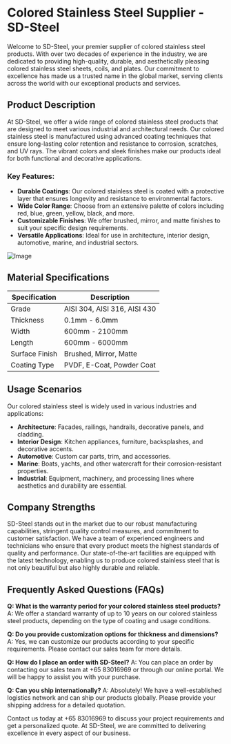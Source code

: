 # Colored Stainless Steel Supplier - SD-Steel

Welcome to SD-Steel, your premier supplier of colored stainless steel products. With over two decades of experience in the industry, we are dedicated to providing high-quality, durable, and aesthetically pleasing colored stainless steel sheets, coils, and plates. Our commitment to excellence has made us a trusted name in the global market, serving clients across the world with our exceptional products and services.

## Product Description

At SD-Steel, we offer a wide range of colored stainless steel products that are designed to meet various industrial and architectural needs. Our colored stainless steel is manufactured using advanced coating techniques that ensure long-lasting color retention and resistance to corrosion, scratches, and UV rays. The vibrant colors and sleek finishes make our products ideal for both functional and decorative applications.

### Key Features:
- **Durable Coatings**: Our colored stainless steel is coated with a protective layer that ensures longevity and resistance to environmental factors.
- **Wide Color Range**: Choose from an extensive palette of colors including red, blue, green, yellow, black, and more.
- **Customizable Finishes**: We offer brushed, mirror, and matte finishes to suit your specific design requirements.
- **Versatile Applications**: Ideal for use in architecture, interior design, automotive, marine, and industrial sectors.

![Image](https://github.com/user-attachments/assets/2567258e-e124-4816-932d-1809bd27ef0b)

## Material Specifications

| Specification | Description |
|---------------|-------------|
| Grade         | AISI 304, AISI 316, AISI 430 |
| Thickness     | 0.1mm - 6.0mm |
| Width         | 600mm - 2100mm |
| Length        | 600mm - 6000mm |
| Surface Finish | Brushed, Mirror, Matte |
| Coating Type   | PVDF, E-Coat, Powder Coat |

## Usage Scenarios

Our colored stainless steel is widely used in various industries and applications:

- **Architecture**: Facades, railings, handrails, decorative panels, and cladding.
- **Interior Design**: Kitchen appliances, furniture, backsplashes, and decorative accents.
- **Automotive**: Custom car parts, trim, and accessories.
- **Marine**: Boats, yachts, and other watercraft for their corrosion-resistant properties.
- **Industrial**: Equipment, machinery, and processing lines where aesthetics and durability are essential.

## Company Strengths

SD-Steel stands out in the market due to our robust manufacturing capabilities, stringent quality control measures, and commitment to customer satisfaction. We have a team of experienced engineers and technicians who ensure that every product meets the highest standards of quality and performance. Our state-of-the-art facilities are equipped with the latest technology, enabling us to produce colored stainless steel that is not only beautiful but also highly durable and reliable.

## Frequently Asked Questions (FAQs)

**Q: What is the warranty period for your colored stainless steel products?**
A: We offer a standard warranty of up to 10 years on our colored stainless steel products, depending on the type of coating and usage conditions.

**Q: Do you provide customization options for thickness and dimensions?**
A: Yes, we can customize our products according to your specific requirements. Please contact our sales team for more details.

**Q: How do I place an order with SD-Steel?**
A: You can place an order by contacting our sales team at +65 83016969 or through our online portal. We will be happy to assist you with your purchase.

**Q: Can you ship internationally?**
A: Absolutely! We have a well-established logistics network and can ship our products globally. Please provide your shipping address for a detailed quotation.

Contact us today at +65 83016969 to discuss your project requirements and get a personalized quote. At SD-Steel, we are committed to delivering excellence in every aspect of our business.